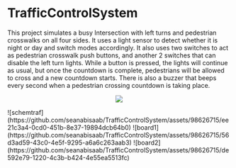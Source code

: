 # TrafficControlSystem
This project simulates a busy Intersection with left turns and pedestrian crosswalks on all four sides. It uses a light sensor to detect whether it is night or day and switch modes accordingly. It also uses two switches to act as pedestrian crosswalk push buttons, and another 2 switches that can disable the left turn lights. While a button is pressed, the lights will continue as usual, but once the countdown is complete, pedestrians will be allowed to cross and a new countdown starts. There is also a buzzer that beeps every second when a pedestrian crossing countdown is taking place.

<p align="center">
  <img src=![lcdfront](https://github.com/seanabisaab/TrafficControlSystem/assets/98626715/df2b1c38-3c99-4a4a-98db-57e186606f35) />
</p>
![schemtraf](https://github.com/seanabisaab/TrafficControlSystem/assets/98626715/ee21c3a4-0cd0-451b-8e37-19894dcb64b0)
![board1](https://github.com/seanabisaab/TrafficControlSystem/assets/98626715/56d3ad59-43c0-4e5f-9295-a6a6c263aab3)
![board2](https://github.com/seanabisaab/TrafficControlSystem/assets/98626715/de592e79-1220-4c3b-b424-4e55ea5513fc)
